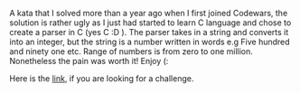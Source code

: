 A kata that I solved more than a year ago when I first joined Codewars, the solution is rather ugly as I just had started to learn C language and chose to create a parser
in C (yes C :D ). The parser takes in a string and converts it into an integer, but the string is a number written in words e.g Five hundred and ninety one etc. Range of numbers is from zero to one million. Nonetheless the pain
was worth it! Enjoy (:

Here is the [link](https://www.codewars.com/kata/525c7c5ab6aecef16e0001a5/c), if you are looking for a challenge.
